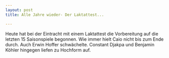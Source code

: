 ```yaml
---
layout: post
title: Alle Jahre wieder- Der Laktattest...

---
```


Heute hat bei der Eintracht mit einem Laktattest die Vorbereitung auf die letzten 15 Saisonspiele begonnen. Wie immer hielt Caio nicht bis zum Ende durch. Auch Erwin Hoffer schwächelte. Constant Djakpa und Benjamin Köhler hingegen liefen zu Hochform auf. 


